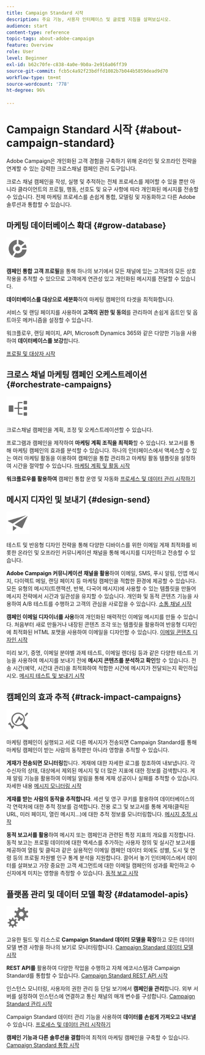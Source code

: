 ```yaml
---
title: Campaign Standard 시작
description: 주요 기능, 사용자 인터페이스 및 글로벌 지침을 살펴보십시오.
audience: start
content-type: reference
topic-tags: about-adobe-campaign
feature: Overview
role: User
level: Beginner
exl-id: b62c70fe-c838-4a0e-9b0a-2e916a06ff39
source-git-commit: fcb5c4a92f23bdffd1082b7b044b5859dead9d70
workflow-type: tm+mt
source-wordcount: '778'
ht-degree: 96%

---
```


# Campaign Standard 시작 {#about-campaign-standard}

Adobe Campaign은 개인화된 고객 경험을 구축하기 위해 온라인 및 오프라인 전략을 연계할 수 있는 강력한 크로스채널 캠페인 관리 도구입니다.

크로스 채널 캠페인을 작성, 실행 및 추적하는 전체 프로세스를 제어할 수 있을 뿐만 아니라 클라이언트의 프로필, 행동, 선호도 및 요구 사항에 따라 개인화된 메시지를 전송할 수 있습니다. 전체 마케팅 프로세스를 손쉽게 통합, 모델링 및 자동화하고 다른 Adobe 솔루션과 통합할 수 있습니다.

## 마케팅 데이터베이스 확대 {#grow-database}

<img width="60px" alt="조건" src="assets/icon_segment.svg"/>

**캠페인 통합 고객 프로필**&#x200B;을 통해 하나의 보기에서 모든 채널에 있는 고객과의 모든 상호 작용을 추적할 수 있으므로 고객에게 연관성 있고 개인화된 메시지를 전달할 수 있습니다.

**데이터베이스를 대상으로 세분화**&#x200B;하여 마케팅 캠페인의 타겟을 최적화합니다.

서비스 및 랜딩 페이지를 사용하여 **고객의 권한 및 동의**&#x200B;를 관리하여 손쉽게 옵트인 및 옵트아웃 메커니즘을 설정할 수 있습니다.

워크플로우, 랜딩 페이지, API, Microsoft Dynamics 365와 같은 다양한 기능을 사용하여 **데이터베이스를 보강**&#x200B;합니다.

[프로필 및 대상자 시작](../../audiences/using/get-started-profiles-and-audiences.md)

## 크로스 채널 마케팅 캠페인 오케스트레이션 {#orchestrate-campaigns}

<img width="60px" alt="조건" src="assets/icon_workflows.svg"/>

크로스채널 캠페인을 계획, 조정 및 오케스트레이션할 수 있습니다.

프로그램과 캠페인을 제작하여 **마케팅 계획 조직을 최적화**&#x200B;할 수 있습니다. 보고서를 통해 마케팅 캠페인의 효과를 분석할 수 있습니다. 하나의 인터페이스에서 액세스할 수 있는 여러 마케팅 활동을 이용하여 캠페인을 통합 관리하고 마케팅 활동 템플릿을 설정하여 시간을 절약할 수 있습니다. [마케팅 계획 및 활동 시작](../../start/using/programs-and-campaigns.md)

**워크플로우를 활용하여** 캠페인 통합 운영 및 자동화 [프로세스 및 데이터 관리 시작하기](../../automating/using/get-started-workflows.md)

## 메시지 디자인 및 보내기 {#design-send}

<img width="60px" alt="조건" src="assets/icon_send.svg"/>

테스트 및 반응형 디자인 전략을 통해 다양한 디바이스를 위한 이메일 게재 최적화를 비롯한 온라인 및 오프라인 커뮤니케이션 채널을 통해 메시지를 디자인하고 전송할 수 있습니다.

**Adobe Campaign 커뮤니케이션 채널을 활용**&#x200B;하여 이메일, SMS, 푸시 알림, 인앱 메시지, 다이렉트 메일, 랜딩 페이지 등 마케팅 캠페인을 적합한 환경에 제공할 수 있습니다. 모든 유형의 메시지(트랜잭션, 반복, 다국어 메시지)에 사용할 수 있는 템플릿을 만들어 메시지 전략에서 시간과 일관성을 유지할 수 있습니다. 개인화 및 동적 콘텐츠 기능을 사용하여 A/B 테스트를 수행하고 고객의 관심을 사로잡을 수 있습니다. [소통 채널 시작](../../channels/using/get-started-communication-channels.md)

**캠페인 이메일 디자이너를 사용**&#x200B;하여 개인화된 매력적인 이메일 메시지를 만들 수 있습니다. 처음부터 새로 만들거나 내장된 콘텐츠 조각 또는 템플릿을 활용하여 반응형 디자인에 최적화된 HTML 포맷을 사용하여 이메일을 디자인할 수 있습니다. [이메일 콘텐츠 디자인 시작](../../designing/using/designing-content-in-adobe-campaign.md)

미리 보기, 증명, 이메일 분야별 과제 테스트, 이메일 렌더링 등과 같은 다양한 테스트 기능을 사용하여 메시지를 보내기 전에 **메시지 콘텐츠를 분석하고 확인**&#x200B;할 수 있습니다. 전송 시간(예약, 시간대 관리)을 최적화하여 적합한 시간에 메시지가 전달되는지 확인하십시오. [메시지 테스트 및 보내기 시작](../../sending/using/get-started-sending-messages.md)

## 캠페인의 효과 추적 {#track-impact-campaigns}

<img width="60px" alt="조건" src="assets/icon_report.svg"/>

마케팅 캠페인이 실행되고 서로 다른 메시지가 전송되면 Campaign Standard를 통해 마케팅 캠페인이 받는 사람의 동작뿐만 아니라 영향을 추적할 수 있습니다.

**게재가 전송되면 모니터링**합니다. 게재에 대한 자세한 로그를 참조하여 내보냅니다. 각 수신자의 상태, 대상에서 제외된 메시지 및 더 많은 지표에 대한 정보를 검색합니다.
게재 알림 기능을 활용하여 이메일 알림을 통해 게재 성공이나 실패를 추적할 수 있습니다. 자세한 내용 [메시지 모니터링 시작](../../sending/using/monitoring-a-delivery.md)

**게재를 받는 사람의 동작을 추적합니다**. 세션 및 영구 쿠키를 활용하여 데이터베이스의 각 연락처에 대한 추적 정보를 검색합니다. 전용 로그 및 보고서를 통해 게재(클릭된 URL, 미러 페이지, 열린 메시지...)에 대한 추적 정보를 모니터링합니다. [메시지 추적 시작](../../sending/using/tracking-messages.md)

**동적 보고서를 활용**&#x200B;하여 메시지 또는 캠페인과 관련된 특정 지표의 개요를 지정합니다. 동적 보고는 프로필 데이터에 대한 액세스를 추가하는 사용자 정의 및 실시간 보고서를 제공하여 열림 및 클릭과 같은 실용적인 이메일 캠페인 데이터 외에도 성별, 도시 및 연령 등의 프로필 차원별 인구 통계 분석을 지원합니다. 끌어서 놓기 인터페이스에서 데이터를 살펴보고 가장 중요한 고객 세그먼트에 대한 이메일 캠페인의 성과를 확인하고 수신자에게 미치는 영향을 측정할 수 있습니다. [동적 보고 시작](../../reporting/using/about-dynamic-reports.md)

## 플랫폼 관리 및 데이터 모델 확장 {#datamodel-apis}

<img width="60px" alt="조건" src="assets/icon_admin.svg"/>

고유한 필드 및 리소스로 **Campaign Standard 데이터 모델을 확장**&#x200B;하고 모든 데이터 모델 변경 사항을 하나의 보기로 모니터링합니다. [Campaign Standard 데이터 모델 시작](../../developing/using/get-started-data-model.md)

**REST API를** 활용하여 다양한 작업을 수행하고 자체 에코시스템과 Campaign Standard를 통합할 수 있습니다. [Campaign Standard REST API 시작](../../api/using/get-started-apis.md)

인스턴스 모니터링, 사용자의 권한 관리 등 단일 보기에서 **캠페인을 관리**&#x200B;합니다. 외부 서버를 설정하여 인스턴스에 연결하고 통신 채널의 매개 변수를 구성합니다. [Campaign Standard 관리 시작](../../administration/using/get-started-campaign-administration.md)

Campaign Standard 데이터 관리 기능을 사용하여 **데이터를 손쉽게 가져오고 내보낼** 수 있습니다. [프로세스 및 데이터 관리 시작하기](../../automating/using/get-started-workflows.md)

**캠페인 기능과 다른 솔루션을 결합**&#x200B;하여 최적의 마케팅 캠페인을 구축할 수 있습니다. [Campaign Standard 통합 시작](../../integrating/using/get-started-campaign-integrations.md)
